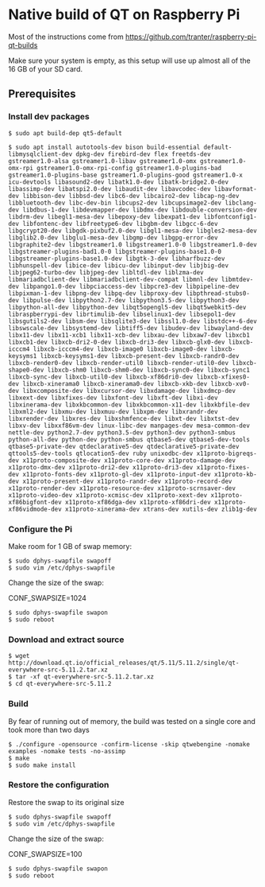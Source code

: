 
# Native build of QT on Raspberry Pi

Most of the instructions come from https://github.com/tranter/raspberry-pi-qt-builds

Make sure your system is empty, as this setup will use up almost all of the 16 GB of your SD card.

## Prerequisites

### Install dev packages

```console
$ sudo apt build-dep qt5-default

$ sudo apt install autotools-dev bison build-essential default-libmysqlclient-dev dpkg-dev firebird-dev flex freetds-dev gstreamer1.0-alsa gstreamer1.0-libav gstreamer1.0-omx gstreamer1.0-omx-rpi gstreamer1.0-omx-rpi-config gstreamer1.0-plugins-bad gstreamer1.0-plugins-base gstreamer1.0-plugins-good gstreamer1.0-x icu-devtools libasound2-dev libatk1.0-dev libatk-bridge2.0-dev libassimp-dev libatspi2.0-dev libaudit-dev libavcodec-dev libavformat-dev libbison-dev libbsd-dev libc6-dev libcairo2-dev libcap-ng-dev libbluetooth-dev libc-dev-bin libcups2-dev libcupsimage2-dev libclang-dev libdbus-1-dev libdevmapper-dev libdmx-dev libdouble-conversion-dev libdrm-dev libegl1-mesa-dev libepoxy-dev libexpat1-dev libfontconfig1-dev libfontenc-dev libfreetype6-dev libgbm-dev libgcc-6-dev libgcrypt20-dev libgdk-pixbuf2.0-dev libgl1-mesa-dev libgles2-mesa-dev libglib2.0-dev libglu1-mesa-dev libgmp-dev libgpg-error-dev libgraphite2-dev libgstreamer1.0 libgstreamer1.0-0 libgstreamer1.0-dev libgstreamer-plugins-bad1.0-0 libgstreamer-plugins-base1.0-0 libgstreamer-plugins-base1.0-dev libgtk-3-dev libharfbuzz-dev libhunspell-dev libice-dev libicu-dev libinput-dev libjbig-dev libjpeg62-turbo-dev libjpeg-dev libltdl-dev liblzma-dev libmariadbclient-dev libmariadbclient-dev-compat libmnl-dev libmtdev-dev libpango1.0-dev libpciaccess-dev libpcre3-dev libpipeline-dev libpixman-1-dev libpng-dev libpq-dev libproxy-dev libpthread-stubs0-dev libpulse-dev libpython2.7-dev libpython3.5-dev libpython3-dev libpython-all-dev libpython-dev libqt5opengl5-dev libqt5webkit5-dev libraspberrypi-dev librtimulib-dev libselinux1-dev libsepol1-dev libsgutils2-dev libsm-dev libsqlite3-dev libssl1.0-dev libstdc++-6-dev libswscale-dev libsystemd-dev libtiff5-dev libudev-dev libwayland-dev libx11-dev libx11-xcb1 libx11-xcb-dev libxau-dev libxaw7-dev libxcb1 libxcb1-dev libxcb-dri2-0-dev libxcb-dri3-dev libxcb-glx0-dev libxcb-icccm4 libxcb-icccm4-dev libxcb-image0 libxcb-image0-dev libxcb-keysyms1 libxcb-keysyms1-dev libxcb-present-dev libxcb-randr0-dev libxcb-render0-dev libxcb-render-util0 libxcb-render-util0-dev libxcb-shape0-dev libxcb-shm0 libxcb-shm0-dev libxcb-sync0-dev libxcb-sync1 libxcb-sync-dev libxcb-util0-dev libxcb-xf86dri0-dev libxcb-xfixes0-dev libxcb-xinerama0 libxcb-xinerama0-dev libxcb-xkb-dev libxcb-xv0-dev libxcomposite-dev libxcursor-dev libxdamage-dev libxdmcp-dev libxext-dev libxfixes-dev libxfont-dev libxft-dev libxi-dev libxinerama-dev libxkbcommon-dev libxkbcommon-x11-dev libxkbfile-dev libxml2-dev libxmu-dev libxmuu-dev libxpm-dev libxrandr-dev libxrender-dev libxres-dev libxshmfence-dev libxt-dev libxtst-dev libxv-dev libxxf86vm-dev linux-libc-dev manpages-dev mesa-common-dev nettle-dev python2.7-dev python3.5-dev python3-dev python3-smbus python-all-dev python-dev python-smbus qtbase5-dev qtbase5-dev-tools qtbase5-private-dev qtdeclarative5-dev qtdeclarative5-private-dev qttools5-dev-tools qtlocation5-dev ruby unixodbc-dev x11proto-bigreqs-dev x11proto-composite-dev x11proto-core-dev x11proto-damage-dev x11proto-dmx-dev x11proto-dri2-dev x11proto-dri3-dev x11proto-fixes-dev x11proto-fonts-dev x11proto-gl-dev x11proto-input-dev x11proto-kb-dev x11proto-present-dev x11proto-randr-dev x11proto-record-dev x11proto-render-dev x11proto-resource-dev x11proto-scrnsaver-dev x11proto-video-dev x11proto-xcmisc-dev x11proto-xext-dev x11proto-xf86bigfont-dev x11proto-xf86dga-dev x11proto-xf86dri-dev x11proto-xf86vidmode-dev x11proto-xinerama-dev xtrans-dev xutils-dev zlib1g-dev
```

### Configure the Pi

Make room for 1 GB of swap memory:

```console
$ sudo dphys-swapfile swapoff
$ sudo vim /etc/dphys-swapfile
```
Change the size of the swap:

CONF_SWAPSIZE=1024

```console
$ sudo dphys-swapfile swapon
$ sudo reboot
```

### Download and extract source

```console
$ wget http://download.qt.io/official_releases/qt/5.11/5.11.2/single/qt-everywhere-src-5.11.2.tar.xz
$ tar -xf qt-everywhere-src-5.11.2.tar.xz
$ cd qt-everywhere-src-5.11.2
```

### Build

By fear of running out of memory, the build was tested on a single core and took more than two days

```console
$ ./configure -opensource -confirm-license -skip qtwebengine -nomake examples -nomake tests -no-assimp
$ make
$ sudo make install
```
### Restore the configuration

Restore the swap to its original size

```console
$ sudo dphys-swapfile swapoff
$ sudo vim /etc/dphys-swapfile
```
Change the size of the swap:

CONF_SWAPSIZE=100

```console
$ sudo dphys-swapfile swapon
$ sudo reboot
```
